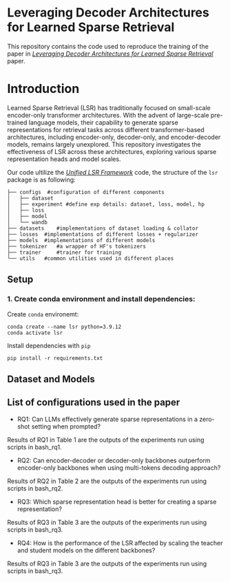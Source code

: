 
# Leveraging Decoder Architectures for Learned Sparse Retrieval

This repository contains the code used to reproduce the training of the paper in [*Leveraging Decoder Architectures for Learned Sparse Retrieval*]() paper. 


# Introduction

Learned Sparse Retrieval (LSR) has traditionally focused on small-scale encoder-only transformer architectures. With the advent of large-scale pre-trained language models, their capability to generate sparse representations for retrieval tasks across different transformer-based architectures, including encoder-only, decoder-only, and encoder-decoder models, remains largely unexplored. This repository investigates the effectiveness of LSR across these architectures, exploring various sparse representation heads and model scales.

Our code ultilize the [*Unified LSR Framework*](https://github.com/thongnt99/learned-sparse-retrieval) code,  the structure of the `lsr` package is as following: 

```.
├── configs  #configuration of different components
│   ├── dataset 
│   ├── experiment #define exp details: dataset, loss, model, hp 
│   ├── loss 
│   ├── model
│   └── wandb
├── datasets    #implementations of dataset loading & collator
├── losses  #implementations of different losses + regularizer
├── models  #implementations of different models
├── tokenizer   #a wrapper of HF's tokenizers
├── trainer     #trainer for training 
└── utils   #common utilities used in different places
```

## Setup

### 1. Create conda environment and install dependencies: 

Create `conda` environemt:
```
conda create --name lsr python=3.9.12
conda activate lsr
```
Install dependencies with `pip`
```
pip install -r requirements.txt
```

## Dataset and Models


## List of configurations used in the paper

- RQ1: Can LLMs effectively generate sparse representations in a zero-shot setting when prompted?

Results of RQ1 in Table 1 are the outputs of the experiments run using scripts in bash_rq1.

- RQ2: Can encoder-decoder or decoder-only backbones outperform encoder-only backbones when using multi-tokens decoding approach?


Results of RQ2 in Table 2 are the outputs of the experiments run using scripts in bash_rq2.

- RQ3: Which sparse representation head is better for creating a sparse representation?

Results of RQ3 in Table 3 are the outputs of the experiments run using scripts in bash_rq3.


- RQ4: How is the performance of the LSR affected by scaling the teacher and student models on the different backbones?

Results of RQ3 in Table 3 are the outputs of the experiments run using scripts in bash_rq3.

